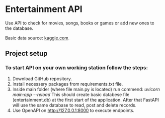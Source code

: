 # Entertainment API
Use API to check for movies, songs, books or games or add new ones to the database.

Basic data source: [kaggle.com](https://www.kaggle.com/).

## Project setup

### To start API on your own working station follow the steps:
1) Download GitHub repository.
2) Install necessery packages from requirements.txt file.
3) Inside main folder (where file main.py is located) run commend:
    *uvicorn main:app --reload*
    This should create basic databese file (entertainment.db) at the first start of
    the application. After that FastAPI will use the same database to read, post and
    delete records.
4) Use OpenAPI on http://127.0.0.1:8000 to execute endpoints.

